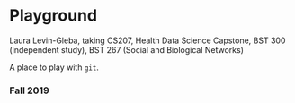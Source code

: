 # Playground
Laura Levin-Gleba, taking CS207, Health Data Science Capstone, BST 300 (independent study), BST 267 (Social and Biological Networks)

A place to play with `git`.

### Fall 2019
